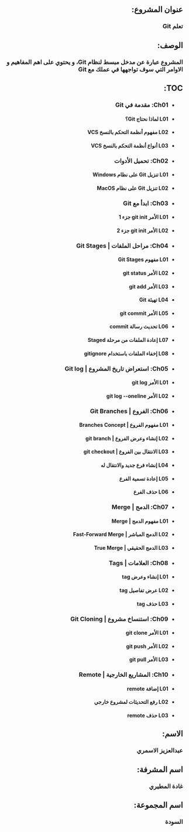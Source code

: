 <div  dir="rtl">

## عنوان المشروع:

### تعلم Git

## الوصف:

### المشروع عبارة عن مدخل مبسط لنظام Git، و يحتوي على اهم المفاهيم و الاوامر التي سوف تواجهها في عملك مع Git

## TOC:

- ### Ch01: مقدمة في Git
 - #### L01 لماذا نحتاج Git؟
 - #### L02 مفهوم أنظمة التحكم بالنسخ VCS
 - #### L03 أنواع أنظمة التحكم بالنسخ VCS
- ### Ch02: تحميل الأدوات 
 - #### L01 تنزيل Git على نظام Windows
 - #### L02 تنزيل Git على نظام MacOS
- ### Ch03: ابدأ مع Git 
 - #### L01 الأمر git init جزء 1
 - #### L02 الأمر git init جزء 2
- ### Ch04: مراحل الملفات | Git Stages 
 - #### L01 مفهوم Git Stages
 - #### L02 الأمر git status
 - #### L03 الأمر git add
 - #### L04 تهيئة Git
 - #### L05 الأمر git commit
 - #### L06 تحديث رسالة commit 
 - #### L07 إعادة الملفات من مرحلة Staged 
 - #### L08 إخفاء الملفات باستخدام gitignore
- ### Ch05: استعراض تاريخ المشروع | Git log 
 - #### L01 الأمر  git log
 - #### L02 الأمر git log --oneline 
- ### Ch06: الفروع | Git Branches 
 - #### L01 مفهوم الفروع | Branches Concept
 - #### L02 إنشاء وعرض الفروع | git branch 
 - #### L03 الانتقال بين الفروع | git checkout
 - #### L04 إنشاء فرع جديد والانتقال له 
 - #### L05 إعادة تسمية الفرع 
 - #### L06 حذف الفرع
- ### Ch07: الدمج | Merge 
 - #### L01 مفهوم الدمج | Merge
 - #### L02 الدمج المباشر | Fast-Forward Merge
 - #### L03 الدمج الحقيقي | True Merge
- ### Ch08: العلامات | Tags 
 - #### L01 إنشاء وعرض tag
 - #### L02 عرض تفاصيل tag
 - #### L03 حذف tag 
- ### Ch09: استنساخ مشروع | Git Cloning
 - #### L01 الأمر git clone 
 - #### L02 الأمر git push 
 - #### L03 الأمر git pull 
- ### Ch10: المشاريع الخارجية | Remote 
 - #### L01 إضافة remote
 - #### L02 رفع التحديثات لمشروع خارجي
 - #### L03 حذف remote

## الاسم:

### عبدالعزيز الاسمري

## اسم المشرفة:

### غادة المطيري

## اسم المجموعة:

### السودة

</div>
